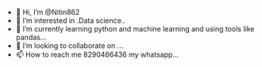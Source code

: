 - 👋 Hi, I’m @Nitin862
- 👀 I’m interested in .Data science..
- 🌱 I’m currently learning python and machine learning and using tools like pandas...
- 💞️ I’m looking to collaborate on ...
- 📫 How to reach me 8290466436 my whatsapp...

<!---
Nitin862/Nitin862 is a ✨ special ✨ repository because its `README.md` (this file) appears on your GitHub profile.
You can click the Preview link to take a look at your changes.
--->
